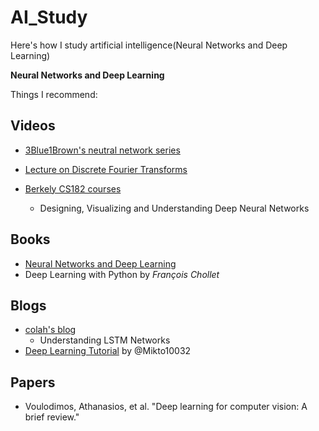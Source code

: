 # AI_Study
Here's how I study artificial intelligence(Neural Networks and Deep Learning)

**Neural Networks and Deep Learning**

Things I recommend:

## Videos
- [3Blue1Brown's neutral network series ](http://3b1b.co/neural-networks)

- [Lecture on Discrete Fourier Transforms](https://youtu.be/g8RkArhtCc4)

- [Berkely CS182 courses](https://inst.eecs.berkeley.edu/~cs182/sp23/)
  - Designing, Visualizing and Understanding Deep Neural Networks

## Books
- [Neural Networks and Deep Learning](http://neuralnetworksanddeeplearning.com/)
- Deep Learning with Python by _François Chollet_

## Blogs
- [colah's blog](http://colah.github.io/)
  -  Understanding LSTM Networks
- [Deep Learning Tutorial](https://github.com/Mikoto10032/DeepLearning) by @Mikto10032

## Papers
- Voulodimos, Athanasios, et al. "Deep learning for computer vision: A brief review."
